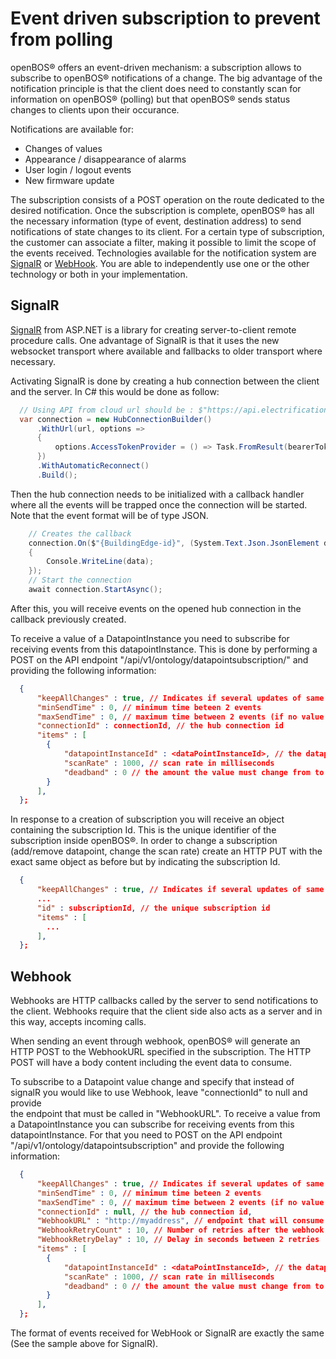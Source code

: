 # Event driven subscription to prevent from polling

openBOS&reg; offers an event-driven mechanism: a subscription allows to subscribe to openBOS&reg; notifications of a change. The big advantage of the notification principle is that the client does need to constantly scan for information on openBOS&reg; (polling) but that openBOS&reg; sends status changes to clients upon their occurance.

Notifications are available for: 
- Changes of values
- Appearance / disappearance of alarms
- User login / logout events
- New firmware update

The subscription consists of a POST operation on the route dedicated to the desired notification. Once the subscription is complete, openBOS&reg; has all the necessary information (type of event, destination address) to send notifications of state changes to its client.
For a certain type of subscription, the customer can associate a filter, making it possible to limit the scope of the events received. 
Technologies available for the notification system are <a href="https://docs.microsoft.com/en-us/aspnet/signalr/overview/getting-started/introduction-to-signalr" target="_blank">SignalR</a> or <a href="https://docs.microsoft.com/en-us/aspnet/overview#webhooks" target="_blank">WebHook</a>. You are able to independently use one or the other technology or both in your implementation.

## SignalR
<a href="https://docs.microsoft.com/en-us/aspnet/signalr/overview/getting-started/introduction-to-signalr" target="_blank">SignalR</a> from ASP.NET is a library for creating server-to-client remote procedure calls.
One advantage of SignalR is that it uses the new websocket transport where available and fallbacks to older transport where necessary.

Activating SignalR is done by creating a hub connection between the client and the server. In C# this would be done as follow:

```csharp
  // Using API from cloud url should be : $"https://api.electrification.ability.abb/buildings/openbos/apiproxy/v1/events?device={BuildingEdgeId}"
  var connection = new HubConnectionBuilder()
      .WithUrl(url, options =>
      {
          options.AccessTokenProvider = () => Task.FromResult(bearerToken);
      })
      .WithAutomaticReconnect()
      .Build();
```

Then the hub connection needs to be initialized with a callback handler where all the events will be trapped once the connection will be started.
Note that the event format will be of type JSON.

```csharp
    // Creates the callback
    connection.On($"{BuildingEdge-id}", (System.Text.Json.JsonElement data) =>
    {
        Console.WriteLine(data);
    });
    // Start the connection
    await connection.StartAsync();
```
After this, you will receive events on the opened hub connection in the callback previously created.

To receive a value of a DatapointInstance you need to subscribe for receiving events from this datapointInstance. This is done by performing a POST on the API endpoint "/api/v1/ontology/datapointsubscription/" and providing the following information:
```json
  {
      "keepAllChanges" : true, // Indicates if several updates of same datapoint occured then they will all be pushed
      "minSendTime" : 0, // minimum time beteen 2 events
      "maxSendTime" : 0, // maximum time between 2 events (if no value change an automatic event is generated by the server)
      "connectionId" : connectionId, // the hub connection id
      "items" : [
        {
            "datapointInstanceId" : <dataPointInstanceId>, // the datapoint instance to subscribe to
            "scanRate" : 1000, // scan rate in milliseconds
            "deadband" : 0 // the amount the value must change from to generate an event
        }
      ],
  };
```
In response to a creation of subscription you will receive an object containing the subscription Id. This is the unique identifier of the subscription inside openBOS&reg;.
In order to change a subscription (add/remove datapoint, change the scan rate) create an HTTP PUT with the exact same object as before but by indicating the subscription Id.
```json
  {
      "keepAllChanges" : true, // Indicates if several updates of same datapoint occured then they will all be pushed
      ...
      "id" : subscriptionId, // the unique subscription id
      "items" : [
        ...
      ],
  };
```

## Webhook
Webhooks are HTTP callbacks called by the server to send notifications to the client.
Webhooks require that the client side  also acts as a server and in this way, accepts incoming calls.

When sending an event through webhook, openBOS&reg; will generate an HTTP POST to the WebhookURL specified in the subscription. The HTTP POST will have a body content including the event data to consume.

To subscribe to a Datapoint value change and specify that instead of signalR you would like to use Webhook,
leave "connectionId" to null and provide  
the endpoint that must be called in "WebhookURL".
To receive a value from a DatapointInstance you can subscribe for receiving events from this datapointInstance. For that you need to POST on the API endpoint 
"/api/v1/ontology/datapointsubscription" and provide the following information:
```json
  {
      "keepAllChanges" : true, // Indicates if several updates of same datapoint occured then they will all be pushed
      "minSendTime" : 0, // minimum time beteen 2 events
      "maxSendTime" : 0, // maximum time between 2 events (if no value change an automatic event is generated by the server)
      "connectionId" : null, // the hub connection id,
      "WebhookURL" : "http://myaddress", // endpoint that will consume the event
      "WebhookRetryCount" : 10, // Number of retries after the webhook subscription is considered as broken
      "WebhookRetryDelay" : 10, // Delay in seconds between 2 retries
      "items" : [
        {
            "datapointInstanceId" : <dataPointInstanceId>, // the datapoint instance to subscribe to
            "scanRate" : 1000, // scan rate in milliseconds
            "deadband" : 0 // the amount the value must change from to generate an event
        }
      ],
  };
```

The format of events received for WebHook or SignalR are exactly the same (See the sample above for SignalR).